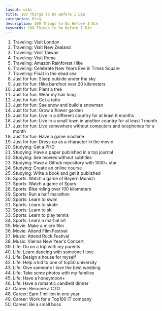 ```yaml
---
layout: wiki
title: 100 Things to Do Before I Die
categories: Blog
description: 100 Things to Do Before I Die
keywords: 100 Things to Do Before I Die
---
```


1. Traveling: Visit London
2. Traveling: Visit New Zealand
3. Traveling: Visit Taiwan
4. Traveling: Visit Roma
5. Traveling: Amazon Rainforest Hike
6. Traveling: Celebrate New Years Eve in Times Square
7. Traveling: Float in the dead sea
8. Just for fun: Sleep outside under the sky
9. Just for fun: Hike barefoot over 20 kilometers
10. Just for fun: Plant a tree
11. Just for fun: Wear my hair long
12. Just for fun: Get a tatto
13. Just for fun: See snow and build a snowman
14. Just for fun: Grow a flower garden
15. Just for fun: Live in a different country for at least 6 months
16. Just for fun: Live in a small town in another country for at least 1 month
17. Just for fun: Live somewhere without computers and telephones for a month
18. Just for fun: Have a game machine
19. Just for fun: Dress up as a character in the movie
20. Studying: Get a PHD
21. Studying: Have a paper published in a top journal
22. Studying: See movies without subtitles
23. Studying: Have a Github repository with 1000+ star
24. Studying: Create an online course
25. Studying: Write a book and get it published
26. Sports: Watch a game of Bayern Munich
27. Sports: Watch a game of Spurs
28. Sports: Bike riding over 100 kilometers
29. Sports: Run a half marathon
30. Sports: Learn to swim
31. Sports: Learn to skate
32. Sports: Learn to ski
33. Sports: Learn to play tennis
34. Sports: Learn a martial art
35. Movie: Make a micro film
36. Movie: Attend Film Festival
37. Music: Attend Rock Festival
38. Music: Vienna New Year's Concert
39. Life: Go on a trip with my parents
40. Life: Learn dancing with someone I love
41. Life: Design a house for myself
42. Life: Help a kid to one of top50 university
43. Life: Give someone I love the best wedding
44. Life: Take some photos with my families
45. Life: Have a honeymoon+
46. Life: Have a romantic candlelit dinner
47. Career: Become a CTO
48. Career: Earn 1 million in one year
49. Career: Work for a Top100 IT company
50. Career: Be a small boss